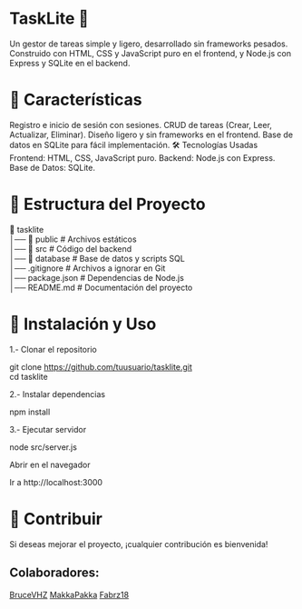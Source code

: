 # TaskLite 📝
Un gestor de tareas simple y ligero, desarrollado sin frameworks pesados. Construido con HTML, CSS y JavaScript puro en el frontend, y Node.js con Express y SQLite en el backend.

# 🚀 Características
Registro e inicio de sesión con sesiones.
CRUD de tareas (Crear, Leer, Actualizar, Eliminar).
Diseño ligero y sin frameworks en el frontend.
Base de datos en SQLite para fácil implementación.
🛠 Tecnologías Usadas
Frontend: HTML, CSS, JavaScript puro.
Backend: Node.js con Express.
Base de Datos: SQLite.

# 📂 Estructura del Proyecto

📂 tasklite  
│── 📂 public        # Archivos estáticos  
│── 📂 src          # Código del backend  
│── 📂 database      # Base de datos y scripts SQL  
│── .gitignore      # Archivos a ignorar en Git  
│── package.json    # Dependencias de Node.js  
│── README.md       # Documentación del proyecto  

# 📌 Instalación y Uso
1.- Clonar el repositorio

git clone https://github.com/tuusuario/tasklite.git  
cd tasklite  

2.- Instalar dependencias

npm install  

3.- Ejecutar servidor

node src/server.js  

Abrir en el navegador

Ir a http://localhost:3000

# 🤝 Contribuir
Si deseas mejorar el proyecto, ¡cualquier contribución es bienvenida!


## Colaboradores: 
[BruceVHZ](https://github.com/brucevhz)
[MakkaPakka](https://github.com/MakkaPakka-19)
[Fabrz18](https://github.com/Fabrz18)
